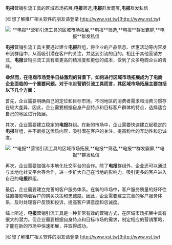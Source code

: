 **电报**营销引流工具的区域市场拓展,**电报**筛选,**电报**群发霸屏,**电报**群发私信

[😍想了解推广相关软件的朋友请登录 http://www.vst.tw](http://www.vst.tw)

 <center><img src="https://vst.tw/MP4/tuiguang/png/7.png" alt="**电报**营销引流工具的区域市场拓展,**电报**筛选,**电报**群发霸屏,**电报**群发私信"></center>

**电报**营销引流工具主要通过建立**电报**群组，将企业的产品信息、优惠活动等内容发布到群组中，从而吸引潜在客户的关注，并达到引流的目的。相比于其他营销方式，**电报**营销引流工具有着更高的精准度和更低的成本，受到了众多电商企业的青睐。

**😄然而，在电商市场竞争日益激烈的背景下，如何进行区域市场拓展成为了电商企业面临的一个重要问题。对于**电报**营销引流工具而言，其区域市场拓展主要包括以下几个方面：**

首先，企业需要明确自己的定位和目标市场。不同地区的消费者需求和消费习惯存在较大差异，因此，企业需要根据自身产品特点和目标客户群体的特点，选择适合自己的地区进行拓展。

其次，企业需要建立稳定的**电报**群组。在新的市场中，企业需要快速建立起稳定的**电报**群组，并不断推送优质内容，吸引潜在客户的关注，提高粉丝的互动性和忠诚度。

 <center><img src="https://vst.tw/MP4/tuiguang/png/5.png" alt="**电报**营销引流工具的区域市场拓展,**电报**筛选,**电报**群发霸屏,**电报**群发私信"></center>

再次，企业需要加强与本地化社交平台的合作。除了**电报**群组外，企业还可以通过与本地化社交平台等合作，进一步扩大自己在当地的影响力，吸引更多的客户进入自己的**电报**群组。

最后，企业需要建立完善的客户服务体系。在新的市场中，客户服务质量的好坏往往直接影响着客户的购买决策和忠诚度。因此，企业需要建立完善的客户服务体系，及时处理客户反馈和投诉，提高客户满意度和忠诚度。

综上所述，**电报**营销引流工具是一种非常有效的营销方式，在区域市场拓展中具有很大的潜力。但企业需要根据自身特点和目标市场的需求，制定相应的营销策略，才能在新的市场中快速拓展，并取得成功。

[😍想了解推广相关软件的朋友请登录 http://www.vst.tw](http://www.vst.tw)



